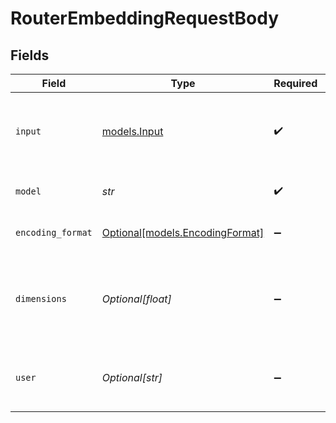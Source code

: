 # RouterEmbeddingRequestBody


## Fields

| Field                                                                 | Type                                                                  | Required                                                              | Description                                                           |
| --------------------------------------------------------------------- | --------------------------------------------------------------------- | --------------------------------------------------------------------- | --------------------------------------------------------------------- |
| `input`                                                               | [models.Input](../models/input.md)                                    | :heavy_check_mark:                                                    | Input text to embed, encoded as a string or array of tokens.          |
| `model`                                                               | *str*                                                                 | :heavy_check_mark:                                                    | ID of the model to use                                                |
| `encoding_format`                                                     | [Optional[models.EncodingFormat]](../models/encodingformat.md)        | :heavy_minus_sign:                                                    | Type of the document element                                          |
| `dimensions`                                                          | *Optional[float]*                                                     | :heavy_minus_sign:                                                    | The number of dimensions the resulting output embeddings should have. |
| `user`                                                                | *Optional[str]*                                                       | :heavy_minus_sign:                                                    | A unique identifier representing your end-user                        |
